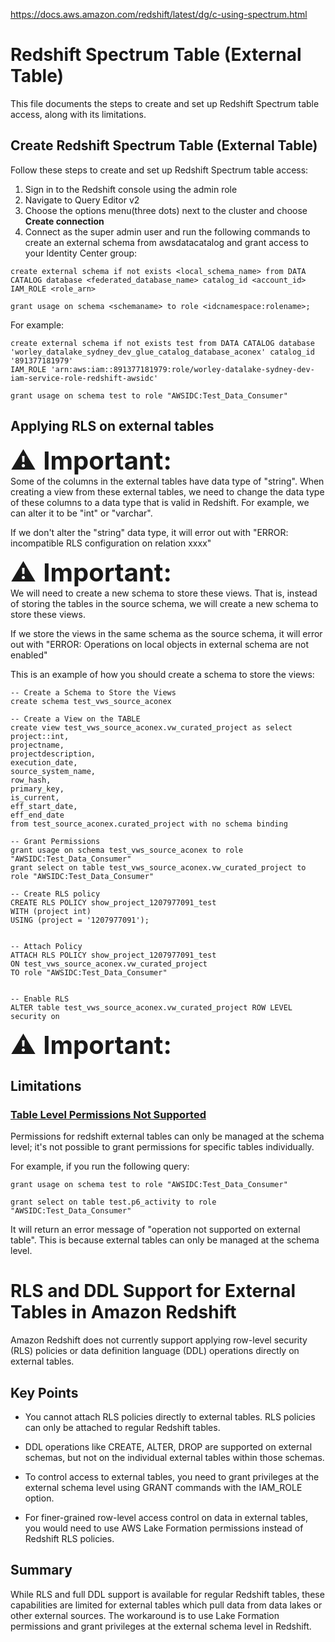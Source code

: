 https://docs.aws.amazon.com/redshift/latest/dg/c-using-spectrum.html
# Redshift Spectrum Table (External Table)
This file documents the steps to create and set up Redshift Spectrum table access, along with its limitations. 

## Create Redshift Spectrum Table (External Table)
Follow these steps to create and set up Redshift Spectrum table access:
1. Sign in to the Redshift console using the admin role
2. Navigate to Query Editor v2
3. Choose the options menu(three dots) next to the cluster and choose <strong> Create connection </strong>
4. Connect as the super admin user and run the following commands to create an external schema from awsdatacatalog and grant access to your Identity Center group:

```
create external schema if not exists <local_schema_name> from DATA CATALOG database <federated_database_name> catalog_id <account_id> 
IAM_ROLE <role_arn>

grant usage on schema <schemaname> to role <idcnamespace:rolename>; 
```

For example:
```
create external schema if not exists test from DATA CATALOG database 'worley_datalake_sydney_dev_glue_catalog_database_aconex' catalog_id '891377181979' 
IAM_ROLE 'arn:aws:iam::891377181979:role/worley-datalake-sydney-dev-iam-service-role-redshift-awsidc'

grant usage on schema test to role "AWSIDC:Test_Data_Consumer"
```

## Applying RLS on external tables
<div style="font-size: 40px;">
⚠️ <strong>Important:</strong>
</div>
Some of the columns in the external tables have data type of "string". When creating a view from these external tables, we need to change the data type of these columns to a data type that is valid in Redshift. For example, we can alter it to be "int" or "varchar".  

If we don't alter the "string" data type, it will error out with "ERROR: incompatible RLS configuration on relation xxxx"

<div style="font-size: 40px;">
⚠️ <strong>Important:</strong>
</div>
We will need to create a new schema to store these views. That is, instead of storing the tables in the source schema, we will create a new schema to store these views.  

If we store the views in the same schema as the source schema, it will error out with "ERROR: Operations on local objects in external schema are not enabled"

This is an example of how you should create a schema to store the views:
```
-- Create a Schema to Store the Views
create schema test_vws_source_aconex

-- Create a View on the TABLE
create view test_vws_source_aconex.vw_curated_project as select 
project::int,
projectname,
projectdescription,
execution_date,
source_system_name,
row_hash,
primary_key,
is_current,
eff_start_date,
eff_end_date
from test_source_aconex.curated_project with no schema binding

-- Grant Permissions
grant usage on schema test_vws_source_aconex to role "AWSIDC:Test_Data_Consumer"
grant select on table test_vws_source_aconex.vw_curated_project to role "AWSIDC:Test_Data_Consumer"

-- Create RLS policy
CREATE RLS POLICY show_project_1207977091_test
WITH (project int)
USING (project = '1207977091');
  

-- Attach Policy
ATTACH RLS POLICY show_project_1207977091_test
ON test_vws_source_aconex.vw_curated_project
TO role "AWSIDC:Test_Data_Consumer"


-- Enable RLS
ALTER table test_vws_source_aconex.vw_curated_project ROW LEVEL security on
```



<div style="font-size: 40px;">
⚠️ <strong>Important:</strong>
</div>

## Limitations
### <ins> Table Level Permissions Not Supported </ins>
Permissions for redshift external tables can only be managed at the schema level; it's not possible to grant permissions for specific tables individually.

For example, if you run the following query:
```
grant usage on schema test to role "AWSIDC:Test_Data_Consumer"

grant select on table test.p6_activity to role "AWSIDC:Test_Data_Consumer"
```

It will return an error message of "operation not supported on external table". This is because external tables can only be managed at the schema level.


# RLS and DDL Support for External Tables in Amazon Redshift

Amazon Redshift does not currently support applying row-level security (RLS) policies or data definition language (DDL) operations directly on external tables.

## Key Points

- You cannot attach RLS policies directly to external tables. RLS policies can only be attached to regular Redshift tables.

- DDL operations like CREATE, ALTER, DROP are supported on external schemas, but not on the individual external tables within those schemas.

- To control access to external tables, you need to grant privileges at the external schema level using GRANT commands with the IAM_ROLE option.

- For finer-grained row-level access control on data in external tables, you would need to use AWS Lake Formation permissions instead of Redshift RLS policies.

## Summary

While RLS and full DDL support is available for regular Redshift tables, these capabilities are limited for external tables which pull data from data lakes or other external sources. The workaround is to use Lake Formation permissions and grant privileges at the external schema level in Redshift.
